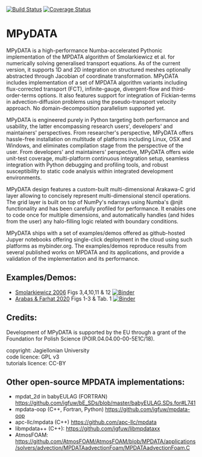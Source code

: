 [![Build Status](https://travis-ci.org/atmos-cloud-sim-uj/MPyDATA.svg?branch=optimization)](https://travis-ci.org/atmos-cloud-sim-uj/MPyDATA)
[![Coverage Status](https://img.shields.io/codecov/c/github/atmos-cloud-sim-uj/MPyDATA/optimization.svg)](https://codecov.io/github/atmos-cloud-sim-uj/MPyDATA?branch=optimization)

# MPyDATA

MPyDATA is a high-performance Numba-accelerated Pythonic implementation of the MPDATA 
  algorithm of Smolarkiewicz et al. for numerically solving generalised transport equations.
As of the current version, it supports 1D and 2D integration on structured meshes optionally
  abstracted through Jacobian of coordinate transformation. 
MPyDATA includes implementation of a set of MPDATA algorithm variants including
  flux-corrected transport (FCT), infinite-gauge, divergent-flow and 
  third-order-terms options. 
It also features support for integration of Fickian-terms in advection-diffusion
  problems using the pseudo-transport velocity approach.
No domain-decomposition parallelism supported yet.

MPyDATA is engineered purely in Python targeting both performance and usability,
    the latter encompassing research users', developers' and maintainers' perspectives.
From researcher's perspective, MPyDATA offers hassle-free installation on multitude
  of platforms including Linux, OSX and Windows, and eliminates compilation stage
  from the perspective of the user.
From developers' and maintainers' perspective, MPyDATA offers wide unit-test coverage, 
  multi-platform continuous integration setup,
  seamless integration with Python debugging and profiling tools, and robust susceptibility
  to static code analysis within integrated development environments.

MPyDATA design features
  a custom-built multi-dimensional Arakawa-C grid layer allowing
  to concisely represent multi-dimensional stencil operations.
The grid layer is built on top of NumPy's ndarrays using Numba's @njit
  functionality and has been carefully profiled for performance.
It enables one to code once for multiple dimensions, and automatically
  handles (and hides from the user) any halo-filling logic related with boundary conditions.

MPyDATA ships with a set of examples/demos offered as github-hosted Jupyer notebooks
  offering single-click deployment in the cloud using such platforms as
  mybinder.org.
The examples/demos reproduce results from several published
  works on MPDATA and its applications, and provide a validation of the implementation
  and its performance.
 
## Examples/Demos:
- [Smolarkiewicz 2006](http://doi.org/10.1002/fld.1071) Figs 3,4,10,11 & 12
  [![Binder](https://mybinder.org/badge_logo.svg)](https://mybinder.org/v2/gh/atmos-cloud-sim-uj/MPyDATA.git/optimization?filepath=MPyDATA_examples%2FSmolarkiewicz_2006_Figs_3_4_10_11_12/demo.ipynb)
- [Arabas & Farhat 2020](https://doi.org/10.1016/j.cam.2019.05.023) Figs 1-3 & Tab. 1 
  [![Binder](https://mybinder.org/badge_logo.svg)](https://mybinder.org/v2/gh/atmos-cloud-sim-uj/MPyDATA.git/optimization?filepath=MPyDATA_examples%2FArabas_and_Farhat_2020/)

## Credits:
Development of MPyDATA is supported by the EU through a grant of the Foundation for Polish Science (POIR.04.04.00-00-5E1C/18).

copyright: Jagiellonian University   
code licence: GPL v3   
tutorials licence: CC-BY

## Other open-source MPDATA implementations:
- mpdat_2d in babyEULAG (FORTRAN)
  https://github.com/igfuw/bE_SDs/blob/master/babyEULAG.SDs.for#L741
- mpdata-oop (C++, Fortran, Python)
  https://github.com/igfuw/mpdata-oop
- apc-llc/mpdata (C++)
  https://github.com/apc-llc/mpdata
- libmpdata++ (C++):
  https://github.com/igfuw/libmpdataxx
- AtmosFOAM:
  https://github.com/AtmosFOAM/AtmosFOAM/blob/MPDATA/applications/solvers/advection/MPDATAadvectionFoam/MPDATAadvectionFoam.C
